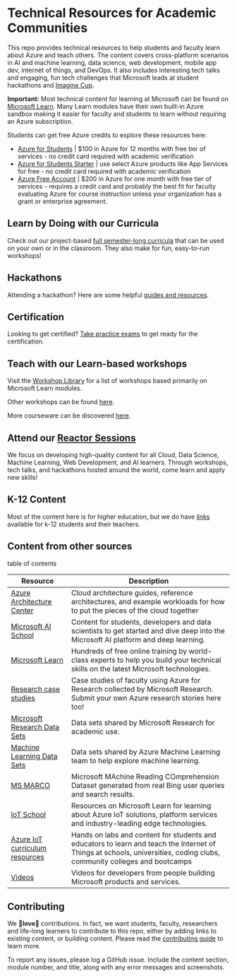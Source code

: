 # Technical Resources for Academic Communities

This repo provides technical resources to help students and faculty learn about Azure and teach others. The content covers cross-platform scenarios in AI and machine learning, data science, web development, mobile app dev, internet of things, and DevOps. It also includes interesting tech talks and engaging, fun tech challenges that Microsoft leads at student hackathons and [Imagine Cup](http://www.imaginecup.com).

**Important:** Most technical content for learning at Microsoft can be found on [Microsoft Learn](https://docs.microsoft.com/learn/). Many Learn modules have their own built-in Azure sandbox making it easier for faculty and students to learn without requiring an Azure subscription.

Students can get free Azure credits to explore these resources here:

* [Azure for Students](https://azure.microsoft.com/free/students/?WT.mc_id=academic-9938-cxa) | $100 in Azure for 12 months with free tier of services - no credit card required with academic verification
* [Azure for Students Starter](https://azure.microsoft.com/free/students-starter-faq/?WT.mc_id=academic-9938-cxa) | use select Azure products like App Services for free - no credit card required with academic verification
* [Azure Free Account](https://azure.microsoft.com/free/?WT.mc_id=academic-9938-cxa) | $200 in Azure for one month with free tier of services - requires a credit card and probably the best fit for faculty evaluating Azure for course instruction unless your organization has a grant or enterprise agreement.

## Learn by Doing with our Curricula

Check out our project-based [full semester-long curricula](./curricula.md) that can be used on your own or in the classroom. They also make for fun, easy-to-run workshops!

## Hackathons

Attending a hackathon? Here are some helpful [guides and resources](./hackathon-content.md).

## Certification

Looking to get certified? [Take practice exams](https://docs.microsoft.com/en-us/learn/certifications/student-training-and-certification) to get ready for the certification.

## Teach with our Learn-based workshops

Visit the [Workshop Library](https://aka.ms/workshopomatic) for a list of workshops based primarily on Microsoft Learn modules.

Other workshops can be found [here](./workshops.md).

More courseware can be discovered [here](./courseware.md).
                                                      
## Attend our [Reactor Sessions](https://github.com/microsoft/reactors)

We focus on developing high-quality content for all Cloud, Data Science, Machine Learning, Web Development, and AI learners. Through workshops, tech talks, and hackathons hosted around the world, come learn and apply new skills!

## K-12 Content

Most of the content here is for higher education, but we do have [links](./k-12-content.md) available for k-12 students and their teachers.

## Content from other sources

table of contents

| Resource| Description |
|--|--|
|[Azure Architecture Center](https://docs.microsoft.com/azure/architecture/?WT.mc_id=academic-9938-cxa)                                          | Cloud architecture guides, reference architectures, and example workloads for how to put the pieces of the cloud together                                               |
| [Microsoft AI School](https://aischool.microsoft.com?WT.mc_id=academic-9938-cxa)                                                                | Content for students, developers and data scientists to get started and dive deep into the Microsoft AI platform and deep learning.                                     |
| [Microsoft Learn](https://docs.microsoft.com/learn/?WT.mc_id=academic-9938-cxa)                                                                 | Hundreds of free online training by world-class experts to help you build your technical skills on the latest Microsoft technologies.                                   |
| [Research case studies](https://www.microsoft.com/research/academic-program/microsoft-azure-for-research/?WT.mc_id=academic-9938-cxa)           | Case studies of faculty using Azure for Research collected by Microsoft Research. Submit your own Azure research stories here too!                                      |
| [Microsoft Research Data Sets](https://aka.ms/datascience)                                                                                               | Data sets shared by Microsoft Research for academic use.                                                                                                                |
| [Machine Learning Data Sets](https://docs.microsoft.com/azure/machine-learning/machine-learning-use-sample-datasets?WT.mc_id=academic-9938-cxa) | Data sets shared by Azure Machine Learning team to help explore machine learning.                                                                                       |
| [MS MARCO](http://www.msmarco.org)                                                                                                                       | Microsoft MAchine Reading COmprehension Dataset generated from real Bing user queries and search results.                                                               |
| [IoT School](https://iotschool.microsoft.com/?WT.mc_id=academic-9938-cxa)                                                                       | Resources on Microsoft Learn for learning about Azure IoT solutions, platform services and industry-leading edge technologies.                                                             |
| [Azure IoT curriculum resources](https://github.com/microsoft/iot-curriculum)                                                                            | Hands on labs and content for students and educators to learn and teach the Internet of Things at schools, universities, coding clubs, community colleges and bootcamps |
| [Videos](https://docs.microsoft.com/en-us/shows/?WT.mc_id=academic-9938-cxa)                                                                               | Videos for developers from people building Microsoft products and services.                                                                                             |


## Contributing

We 💖**love**💖 contributions. In fact, we want students, faculty, researchers and life-long learners to contribute to this repo, either by adding links to existing content, or building content. Please read the [contributing guide](./CONTRIBUTING.md) to learn more.

To report any issues, please log a GitHub issue. Include the content section, module number, and title, along with any error messages and screenshots.